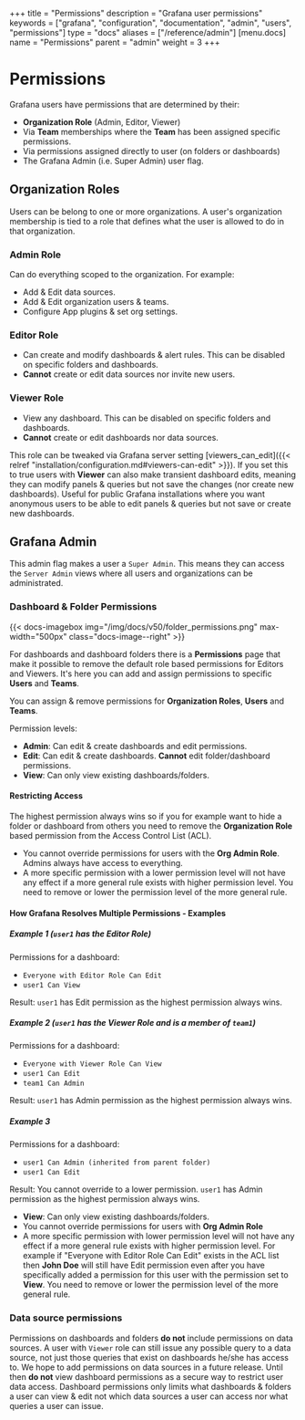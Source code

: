 +++
title = "Permissions"
description = "Grafana user permissions"
keywords = ["grafana", "configuration", "documentation", "admin", "users", "permissions"]
type = "docs"
aliases = ["/reference/admin"]
[menu.docs]
name = "Permissions"
parent = "admin"
weight = 3
+++

# Permissions

Grafana users have permissions that are determined by their:

- **Organization Role** (Admin, Editor, Viewer)
- Via **Team** memberships where the **Team** has been assigned specific permissions.
- Via permissions assigned directly to user (on folders or dashboards)
- The Grafana Admin (i.e. Super Admin) user flag.

## Organization Roles

Users can be belong to one or more organizations. A user's organization membership is tied to a role that defines what the user is allowed to do
in that organization.

### Admin Role

Can do everything scoped to the organization. For example:

- Add & Edit data sources.
- Add & Edit organization users & teams.
- Configure App plugins & set org settings.

### Editor Role

- Can create and modify dashboards & alert rules. This can be disabled on specific folders and dashboards.
- **Cannot** create or edit data sources nor invite new users.

### Viewer Role

- View any dashboard. This can be disabled on specific folders and dashboards.
- **Cannot** create or edit dashboards nor data sources.

This role can be tweaked via Grafana server setting [viewers_can_edit]({{< relref "installation/configuration.md#viewers-can-edit" >}}). If you set this to true users
with **Viewer** can also make transient dashboard edits, meaning they can modify panels & queries but not save the changes (nor create new dashboards).
Useful for public Grafana installations where you want anonymous users to be able to edit panels & queries but not save or create new dashboards.

## Grafana Admin

This admin flag makes a user a `Super Admin`. This means they can access the `Server Admin` views where all users and organizations can be administrated.

### Dashboard & Folder Permissions

{{< docs-imagebox img="/img/docs/v50/folder_permissions.png" max-width="500px" class="docs-image--right" >}}

For dashboards and dashboard folders there is a **Permissions** page that make it possible to
remove the default role based permissions for Editors and Viewers. It's here you can add and assign permissions to specific **Users** and **Teams**.

You can assign & remove permissions for **Organization Roles**, **Users** and **Teams**.

Permission levels:

- **Admin**: Can edit & create dashboards and edit permissions.
- **Edit**: Can edit & create dashboards. **Cannot** edit folder/dashboard permissions.
- **View**: Can only view existing dashboards/folders.

#### Restricting Access

The highest permission always wins so if you for example want to hide a folder or dashboard from others you need to remove the **Organization Role** based permission from the Access Control List (ACL).

- You cannot override permissions for users with the **Org Admin Role**. Admins always have access to everything.
- A more specific permission with a lower permission level will not have any effect if a more general rule exists with higher permission level. You need to remove or lower the permission level of the more general rule.

#### How Grafana Resolves Multiple Permissions - Examples

##### Example 1 (`user1` has the Editor Role)

Permissions for a dashboard:

- `Everyone with Editor Role Can Edit`
- `user1 Can View`

Result: `user1` has Edit permission as the highest permission always wins.

##### Example 2 (`user1` has the Viewer Role and is a member of `team1`)

Permissions for a dashboard:

- `Everyone with Viewer Role Can View`
- `user1 Can Edit`
- `team1 Can Admin`

Result: `user1` has Admin permission as the highest permission always wins.

##### Example 3

Permissions for a dashboard:

- `user1 Can Admin (inherited from parent folder)`
- `user1 Can Edit`

Result: You cannot override to a lower permission. `user1` has Admin permission as the highest permission always wins.

- **View**: Can only view existing dashboards/folders.
- You cannot override permissions for users with **Org Admin Role**
- A more specific permission with lower permission level will not have any effect if a more general rule exists with higher permission level. For example if "Everyone with Editor Role Can Edit" exists in the ACL list then **John Doe** will still have Edit permission even after you have specifically added a permission for this user with the permission set to **View**. You need to remove or lower the permission level of the more general rule.

### Data source permissions

Permissions on dashboards and folders **do not** include permissions on data sources. A user with `Viewer` role
can still issue any possible query to a data source, not just those queries that exist on dashboards he/she has access to.
We hope to add permissions on data sources in a future release. Until then **do not** view dashboard permissions as a secure
way to restrict user data access. Dashboard permissions only limits what dashboards & folders a user can view & edit not which
data sources a user can access nor what queries a user can issue.

